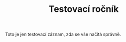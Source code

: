 ---
title: "Testovací ročník"
year: 2025
body: "Toto je jen testovací záznam, zda se vše načítá správně."

vysledky: []
gallery: []
video: ""
---